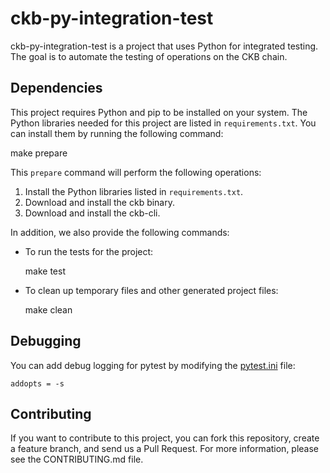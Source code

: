 # ckb-py-integration-test

ckb-py-integration-test is a project that uses Python for integrated testing. The goal is to automate the testing of operations on the CKB chain.

## Dependencies

This project requires Python and pip to be installed on your system. The Python libraries needed for this project are listed in `requirements.txt`. You can install them by running the following command:

make prepare

This `prepare` command will perform the following operations:

1. Install the Python libraries listed in `requirements.txt`.
2. Download and install the ckb binary.
3. Download and install the ckb-cli.

In addition, we also provide the following commands:

- To run the tests for the project:

    make test

- To clean up temporary files and other generated project files:

    make clean

## Debugging

You can add debug logging for pytest by modifying the [pytest.ini](pytest.ini) file:

```angular2html
addopts = -s 
```

## Contributing

If you want to contribute to this project, you can fork this repository, create a feature branch, and send us a Pull Request. For more information, please see the CONTRIBUTING.md file.